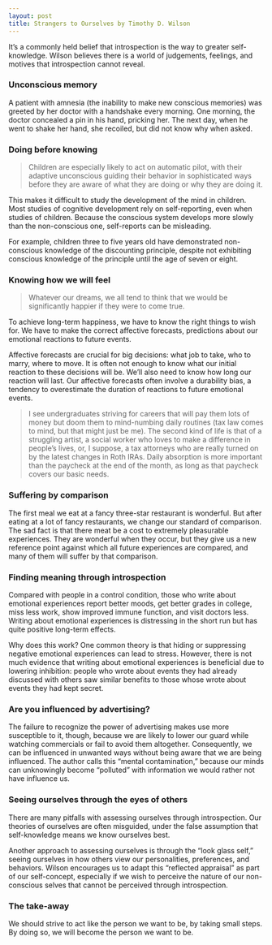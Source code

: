 ```yaml
---
layout: post
title: Strangers to Ourselves by Timothy D. Wilson
---
```


It’s a commonly held belief that introspection is the way to greater self-knowledge. Wilson believes there is a world of judgements, feelings, and motives that introspection cannot reveal.

### Unconscious memory

A patient with amnesia (the inability to make new conscious memories) was greeted by her doctor with a handshake every morning. One morning, the doctor concealed a pin in his hand, pricking her. The next day, when he went to shake her hand, she recoiled, but did not know why when asked.

### Doing before knowing

> Children are especially likely to act on automatic pilot, with their adaptive unconscious guiding their behavior in sophisticated ways before they are aware of what they are doing or why they are doing it.

This makes it difficult to study the development of the mind in children. Most studies of cognitive development rely on self-reporting, even when studies of children. Because the conscious system develops more slowly than the non-conscious one, self-reports can be misleading.

For example, children three to five years old have demonstrated non-conscious knowledge of the discounting principle, despite not exhibiting conscious knowledge of the principle until the age of seven or eight.

### Knowing how we will feel

> Whatever our dreams, we all tend to think that we would be significantly happier if they were to come true.

To achieve long-term happiness, we have to know the right things to wish for. We have to make the correct affective forecasts, predictions about our emotional reactions to future events.

Affective forecasts are crucial for big decisions: what job to take, who to marry, where to move. It is often not enough to know what our initial reaction to these decisions will be. We’ll also need to know how long our reaction will last. Our affective forecasts often involve a durability bias, a tendency to overestimate the duration of reactions to future emotional events.

> I see undergraduates striving for careers that will pay them lots of money but doom them to mind-numbing daily routines (tax law comes to mind, but that might just be me). The second kind of life is that of a struggling artist, a social worker who loves to make a difference in people’s lives, or, I suppose, a tax attorneys who are really turned on by the latest changes in Roth IRAs. Daily absorption is more important than the paycheck at the end of the month, as long as that paycheck covers our basic needs.

### Suffering by comparison

The first meal we eat at a fancy three-star restaurant is wonderful. But after  eating at a lot of fancy restaurants, we change our standard of comparison. The sad fact is that there meat be a cost to extremely pleasurable experiences. They are wonderful when they occur, but they give us a new reference point against which all future experiences are compared, and many of them will suffer by that comparison.

### Finding meaning through introspection

Compared with people in a control condition, those who write about emotional experiences report better moods, get better grades in college, miss less work, show improved immune function, and visit doctors less. Writing about emotional experiences is distressing in the short run but has quite positive long-term effects.

Why does this work? One common theory is that hiding or suppressing negative emotional experiences can lead to stress. However, there is not much evidence that writing about emotional experiences is beneficial due to lowering inhibition: people who wrote about events they had already discussed with others saw similar benefits to those whose wrote about events they had kept secret.

### Are you influenced by advertising?

The failure to recognize the power of advertising makes use more susceptible to it, though, because we are likely to lower our guard while watching commercials or fail to avoid them altogether. Consequently, we can be influenced in unwanted ways without being aware that we are being influenced. The author calls this “mental contamination,” because our minds can unknowingly become “polluted” with information we would rather not have influence us.

### Seeing ourselves through the eyes of others

There are many pitfalls with assessing ourselves through introspection. Our theories of ourselves are often misguided, under the false assumption that self-knowledge means we know ourselves best.

Another approach to assessing ourselves is through the “look glass self,” seeing ourselves in how others view our personalities, preferences, and behaviors. Wilson encourages us to adapt this “reflected appraisal” as part of our self-concept, especially if we wish to perceive the nature of our non-conscious selves that cannot be perceived through introspection.

### The take-away

We should strive to act like the person we want to be, by taking small steps. By doing so, we will become the person we want to be.
